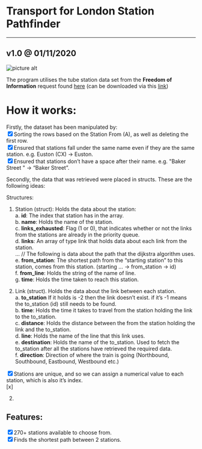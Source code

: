 <h1 class="code-line" data-line-start=0 data-line-end=1 ><a id="Transport_for_London_Station_Pathfinder_0"></a>Transport for London Station Pathfinder</h1>
<hr>
<h2 class="code-line" data-line-start=2 data-line-end=3 ><a id="v10__01112020_2"></a>v1.0 @ 01/11/2020</h2>
<p class="has-line-data" data-line-start="3" data-line-end="4"><img src="https://i.ibb.co/D1jGdsm/tfl-logo3.png" alt="picture alt" title="TFL"></p>
<p class="has-line-data" data-line-start="5" data-line-end="6">The program utilises the tube station data set from the <strong>Freedom of Information</strong> request found <a href="https://www.whatdotheyknow.com/request/distance_between_adjacent_underg#incoming-5516">here</a> (can be downloaded via this <a href="https://www.whatdotheyknow.com/request/1779/response/5516/attach/3/Inter%20station%20database.xls?cookie_passthrough=1">link</a>)</p>
<h1 class="code-line" data-line-start=7 data-line-end=8 ><a id="How_it_works_7"></a>How it works:</h1>
<p class="has-line-data" data-line-start="8" data-line-end="12">Firstly, the dataset has been manipulated by:<br>
<input type="checkbox" id="checkbox7971" checked="true"><label for="checkbox7971">Sorting the rows based on the Station From (A), as well as deleting the first row.</label><br>
<input type="checkbox" id="checkbox7970" checked="true"><label for="checkbox7970">Ensured that stations fall under the same name even if they are the same station. e.g. Euston (CX) → Euston.</label><br>
<input type="checkbox" id="checkbox7969" checked="true"><label for="checkbox7969">Ensured that stations don’t have a space after their name. e.g. &quot;Baker Street &quot; → “Baker Street”.</label></p>
<p class="has-line-data" data-line-start="15" data-line-end="16">Secondly, the data that was retrieved were placed in structs. These are the following ideas:</p>
<p class="has-line-data" data-line-start="17" data-line-end="18">Structures:</p>
<ol>
<li class="has-line-data" data-line-start="19" data-line-end="29">
<p class="has-line-data" data-line-start="19" data-line-end="28">Station (struct): Holds the data about the station:<br>
a.     <strong>id</strong>: The index that station has in the array.<br>
b. <strong>name</strong>: Holds the name of the station.<br>
c.    <strong>links_exhausted</strong>: Flag (1 or 0), that indicates whether or not the links from the stations are already in the priority queue.<br>
d.    <strong>links</strong>: An array of type link that holds data about each link from the station.<br>
… // The following is data about the path that the dijkstra algorithm uses.<br>
e. <strong>from_station</strong>: The shortest path from the “starting station” to this station, comes from this station. (starting  … → from_station → id)<br>
f.   <strong>from_line</strong>: Holds the string of the name of line.<br>
g.  <strong>time</strong>: Holds the time taken to reach this station.</p>
</li>
<li class="has-line-data" data-line-start="29" data-line-end="36">
<p class="has-line-data" data-line-start="29" data-line-end="36">Link (struct). Holds the data about the link between each station.<br>
a.    <strong>to_station</strong> If it holds is -2 then the link doesn’t exist. if it’s -1 means the to_station (id) still needs to be found.<br>
b.    <strong>time</strong>: Holds the time it takes to travel from the station holding the link to the to_station.<br>
c.    <strong>distance</strong>: Holds the distance between the from the station holding the link and the to_station.<br>
d.    <strong>line</strong>: Holds the name of the line that this link uses.<br>
e.    <strong>destination</strong>: Holds the name of the to_station. Used to fetch the to_station after all the stations have retrieved the required data.<br>
f.    <strong>direction</strong>: Direction of where the train is going (Northbound, Southbound, Eastbound, Westbound etc.)</p>
</li>
</ol>
<p class="has-line-data" data-line-start="40" data-line-end="42"><input type="checkbox" id="checkbox7972" checked="true"><label for="checkbox7972">Stations are unique, and so we can assign a numerical value to each station, which is also it’s index.</label><br>
[x]</p>
<ol start="2">
<li class="has-line-data" data-line-start="42" data-line-end="44"></li>
</ol>
<h2 class="code-line" data-line-start=44 data-line-end=46 ><a id="Features_44"></a>Features:</h2>
<p class="has-line-data" data-line-start="46" data-line-end="48"><input type="checkbox" id="checkbox7974" checked="true"><label for="checkbox7974">270+ stations available to choose from.</label><br>
<input type="checkbox" id="checkbox7973" checked="true"><label for="checkbox7973">Finds the shortest path between 2 stations.</label></p>
